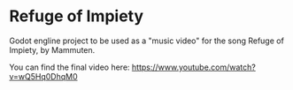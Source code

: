 # Refuge of Impiety

Godot engline project to be used as a "music video" for the song Refuge of Impiety, by Mammuten.

You can find the final video here: https://www.youtube.com/watch?v=wQ5Hq0DhqM0
